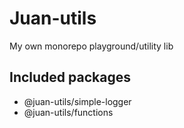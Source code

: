 # Juan-utils

My own monorepo playground/utility lib

## Included packages

- @juan-utils/simple-logger
- @juan-utils/functions